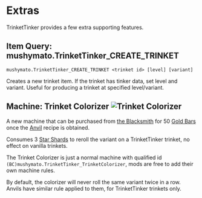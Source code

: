 # Extras

TrinketTinker provides a few extra supporting features.


## Item Query: mushymato.TrinketTinker_CREATE_TRINKET

```
mushymato.TrinketTinker_CREATE_TRINKET <trinket id> [level] [variant]
```

Creates a new trinket item. If the trinket has tinker data, set level and variant.
Useful for producing a trinket at specified level/variant.

## Machine: Trinket Colorizer ![Trinket Colorizer](~/images/favicon.png)

A new machine that can be purchased from [the Blacksmith](https://stardewvalleywiki.com/Blacksmith) for 50 [Gold Bars](https://stardewvalleywiki.com/Gold_Bar) once the [Anvil](https://stardewvalleywiki.com/Anvil) recipe is obtained.

Consumes 3 [Star Shards](https://stardewvalleywiki.com/Star_Shards) to reroll the variant on a TrinketTinker trinket, no effect on vanilla trinkets.

The Trinket Colorizer is just a normal machine with qualified id `(BC)mushymato.TrinketTinker_TrinketColorizer`, mods are free to add their own machine rules.

By default, the colorizer will never roll the same variant twice in a row. Anvils have similar rule applied to them, for TrinketTinker trinkets only.
